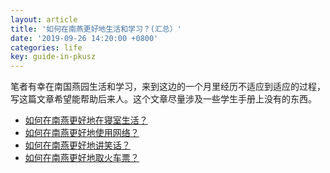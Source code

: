 ```yaml
---
layout: article
title: '如何在南燕更好地生活和学习？(汇总）'
date: '2019-09-26 14:20:00 +0800'
categories: life
key: guide-in-pkusz
---
```


笔者有幸在南国燕园生活和学习，来到这边的一个月里经历不适应到适应的过程，写这篇文章希望能帮助后来人。这个文章尽量涉及一些学生手册上没有的东西。


- [如何在南燕更好地在寝室生活？](/dorm-in-pkusz)
- [如何在南燕更好地使用网络？](internet-in-pkusz)
- [如何在南燕更好地讲笑话？](jokes-in-pkusz)
- [如何在南燕更好地取火车票？](train-tickets-in-pkusz)

<!--more-->